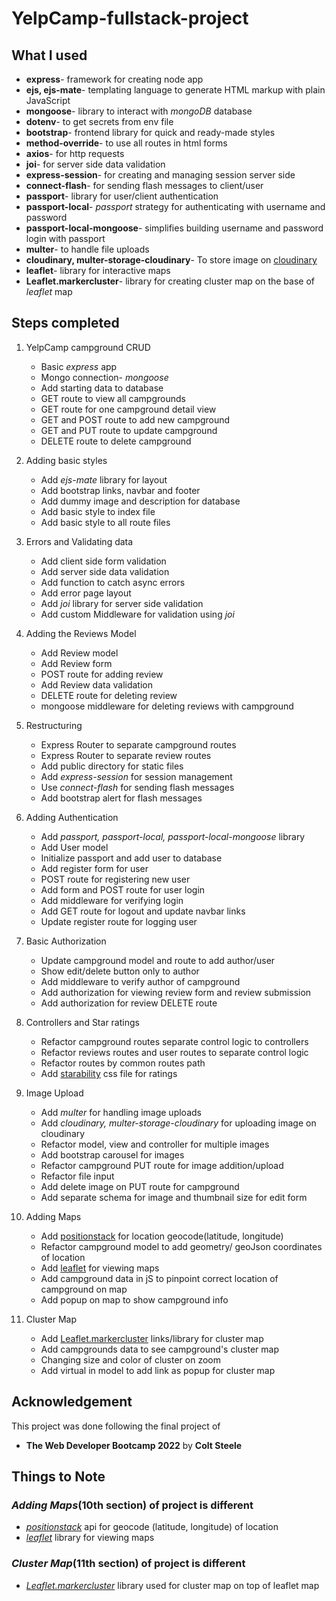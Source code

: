 # YelpCamp-fullstack-project

## What I used

- **express**- framework for creating node app
- **ejs, ejs-mate**- templating language to generate HTML markup with plain JavaScript
- **mongoose**- library to interact with *mongoDB* database
- **dotenv**- to get secrets from env file
- **bootstrap**- frontend library for quick and ready-made styles
- **method-override**- to use all routes in html forms
- **axios**- for http requests
- **joi**- for server side data validation
- **express-session**- for creating and managing session server side
- **connect-flash**- for sending flash messages to client/user
- **passport**- library for user/client authentication
- **passport-local**- *passport* strategy for authenticating with username and password
- **passport-local-mongoose**- simplifies building username and password login with passport
- **multer**- to handle file uploads
- **cloudinary, multer-storage-cloudinary**- To store image on [cloudinary](https://cloudinary.com/)
- **leaflet**- library for interactive maps
- **Leaflet.markercluster**- library for creating cluster map on the base of *leaflet* map

## Steps completed

1. YelpCamp campground CRUD
    - Basic *express* app
    - Mongo connection- *mongoose*
    - Add starting data to database
    - GET route to view all campgrounds
    - GET route for one campground detail view
    - GET and POST route to add new campground
    - GET and PUT route to update campground
    - DELETE route to delete campground

2. Adding basic styles
    - Add *ejs-mate* library for layout
    - Add bootstrap links, navbar and footer
    - Add dummy image and description for database
    - Add basic style to index file
    - Add basic style to all route files

3. Errors and Validating data
   - Add client side form validation
   - Add server side data validation
   - Add function to catch async errors
   - Add error page layout
   - Add *joi* library for server side validation
   - Add custom Middleware for validation using *joi*

4. Adding the Reviews Model
    - Add Review model
    - Add Review form
    - POST route for adding review
    - Add Review data validation
    - DELETE route for deleting review
    - mongoose middleware for deleting reviews with campground

5. Restructuring
    - Express Router to separate campground routes
    - Express Router to separate review routes
    - Add public directory for static files
    - Add *express-session* for session management
    - Use *connect-flash* for sending flash messages
    - Add bootstrap alert for flash messages

6. Adding Authentication
    - Add *passport, passport-local, passport-local-mongoose* library
    - Add User model
    - Initialize passport and add user to database
    - Add register form for user
    - POST route for registering new user
    - Add form and POST route for user login
    - Add middleware for verifying login
    - Add GET route for logout and update navbar links
    - Update register route for logging user

7. Basic Authorization
    - Update campground model and route to add author/user
    - Show edit/delete button only to author
    - Add middleware to verify author of campground
    - Add authorization for viewing review form and review submission
    - Add authorization for review DELETE route

8. Controllers and Star ratings
    - Refactor campground routes separate control logic to controllers
    - Refactor reviews routes and user routes to separate control logic
    - Refactor routes by common routes path
    - Add [starability](https://github.com/LunarLogic/starability) css file for ratings

9. Image Upload
    - Add *multer* for handling image uploads
    - Add *cloudinary, multer-storage-cloudinary* for uploading image on cloudinary
    - Refactor model, view and controller for multiple images
    - Add bootstrap carousel for images
    - Refactor campground PUT route for image addition/upload
    - Refactor file input
    - Add delete image on PUT route for campground
    - Add separate schema for image and thumbnail size for edit form

10. Adding Maps
    - Add [positionstack](https://positionstack.com/) for location geocode(latitude, longitude)
    - Refactor campground model to add geometry/ geoJson coordinates of location
    - Add [leaflet](https://leafletjs.com/) for viewing maps
    - Add campground data in jS to pinpoint correct location of campground on map
    - Add popup on map to show campground info

11. Cluster Map
    - Add [Leaflet.markercluster](https://github.com/Leaflet/Leaflet.markercluster) links/library for cluster map
    - Add campgrounds data to see campground's cluster map
    - Changing size and color of cluster on zoom
    - Add virtual in model to add link as popup for cluster map

## Acknowledgement

This project was done following the final project of

- **The Web Developer Bootcamp 2022** by **Colt Steele**

## Things to Note

### *Adding Maps*(10th section) of project is different

- [*positionstack*](https://positionstack.com/) api for geocode (latitude, longitude) of location
- [*leaflet*](https://leafletjs.com/) library for viewing maps

### *Cluster Map*(11th section) of project is different

- [*Leaflet.markercluster*](https://www.npmjs.com/package/leaflet.markercluster) library used for cluster map on top of leaflet map
